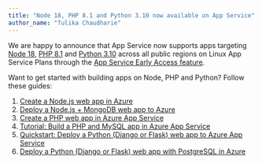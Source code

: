 ```yaml
---
title: "Node 18, PHP 8.1 and Python 3.10 now available on App Service"
author_name: "Tulika Chaudharie"
---
```


We are happy to announce that App Service now supports apps targeting [Node 18](https://nodejs.org/en/download/current/), [PHP 8.1](https://www.php.net/downloads.php) and [Python 3.10](https://www.python.org/downloads/) across all public regions on Linux App Service Plans through the [App Service Early Access feature](https://aka.ms/app-service-early-access).

Want to get started with building apps on Node, PHP and Python? Follow these guides:

1. [Create a Node.js web app in Azure](https://learn.microsoft.com/en-us/azure/app-service/quickstart-nodejs?tabs=linux&pivots=development-environment-cli)
2. [Deploy a Node.js + MongoDB web app to Azure](https://learn.microsoft.com/en-us/azure/app-service/tutorial-nodejs-mongodb-app)
3. [Create a PHP web app in Azure App Service](https://learn.microsoft.com/en-us/azure/app-service/quickstart-php?tabs=cli&pivots=platform-linux)
4. [Tutorial: Build a PHP and MySQL app in Azure App Service](https://learn.microsoft.com/en-us/azure/app-service/tutorial-php-mysql-app)
5. [Quickstart: Deploy a Python (Django or Flask) web app to Azure App Service](https://learn.microsoft.com/en-us/azure/app-service/quickstart-python)
6. [Deploy a Python (Django or Flask) web app with PostgreSQL in Azure](https://learn.microsoft.com/en-us/azure/app-service/tutorial-python-postgresql-app)
